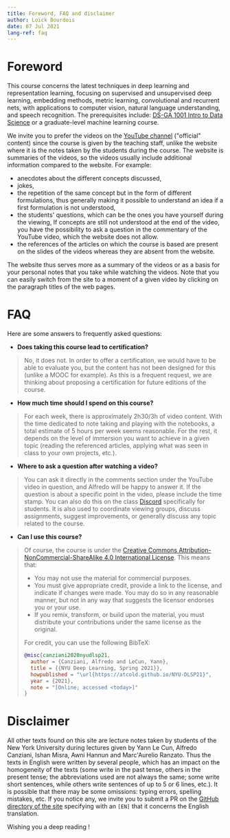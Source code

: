 ```yaml
---
title: Foreword, FAQ and disclaimer
author: Loïck Bourdois
date: 07 Jul 2021
lang-ref: faq
---
```



# Foreword 

This course concerns the latest techniques in deep learning and representation learning, focusing on supervised and unsupervised deep learning, embedding methods, metric learning, convolutional and recurrent nets, with applications to computer vision, natural language understanding, and speech recognition. 
The prerequisites include: [DS-GA 1001 Intro to Data Science](https://cds.nyu.edu/academics/ms-curriculum/) or a graduate-level machine learning course.

We invite you to prefer the videos on the [YouTube channel](https://www.youtube.com/playlist?list=PLLHTzKZzVU9e6xUfG10TkTWApKSZCzuBI) ("official" content) since the course is given by the teaching staff, unlike the website where it is the notes taken by the students during the course.
The website is summaries of the videos, so the videos usually include additional information compared to the website. For example:
- anecdotes about the different concepts discussed,
- jokes, 
- the repetition of the same concept but in the form of different formulations, thus generally making it possible to understand an idea if a first formulation is not understood, 
- the students' questions, which can be the ones you have yourself during the viewing,
If concepts are still not understood at the end of the video, you have the possibility to ask a question in the commentary of the YouTube video, which the website does not allow.
- the references of the articles on which the course is based are present on the slides of the videos whereas they are absent from the website.  

The website thus serves more as a summary of the videos or as a basis for your personal notes that you take while watching the videos. 
Note that you can easily switch from the site to a moment of a given video by clicking on the paragraph titles of the web pages. 


# FAQ

Here are some answers to frequently asked questions:
- **Does taking this course lead to certification?**
> No, it does not. In order to offer a certification, we would have to be able to evaluate you, but the content has not been designed for this (unlike a MOOC for example). As this is a frequent request, we are thinking about proposing a certification for future editions of the course.
- **How much time should I spend on this course?**
> For each week, there is approximately 2h30/3h of video content. With the time dedicated to note taking and playing with the notebooks, a total estimate of 5 hours per week seems reasonable. For the rest, it depends on the level of immersion you want to achieve in a given topic (reading the referenced articles, applying what was seen in class to your own projects, etc.).
- **Where to ask a question after watching a video?**
> You can ask it directly in the comments section under the YouTube video in question, and Alfredo will be happy to answer it. If the question is about a specific point in the video, please include the time stamp.
> You can also do this on the class [Discord](https://discord.gg/CthuqsX8Pb) specifically for students. It is also used to coordinate viewing groups, discuss assignments, suggest improvements, or generally discuss any topic related to the course.
- **Can I use this course?**
> Of course, the course is under the [Creative Commons Attribution-NonCommercial-ShareAlike 4.0 International License](http://creativecommons.org/licenses/by-nc-sa/4.0/).
> This means that:
> - You may not use the material for commercial purposes.
> - You must give appropriate credit, provide a link to the license, and indicate if changes were made. You may do so in any reasonable manner, but not in any way that suggests the licensor endorses you or your use.
> - If you remix, transform, or build upon the material, you must distribute your contributions under the same license as the original.  
>  
> For credit, you can use the following BibTeX:
> ```bibtex
> @misc{canziani2020nyudlsp21,  
>   author = {Canziani, Alfredo and LeCun, Yann},  
>   title = {{NYU Deep Learning, Spring 2021}},
>   howpublished = "\url{https://atcold.github.io/NYU-DLSP21}",  
>   year = {2021},  
>   note = "[Online; accessed <today>]"  
> }
> ```




# Disclaimer

All other texts found on this site are lecture notes taken by students of the New York University during lectures given by Yann Le Cun, Alfredo Canziani, Ishan Misra, Awni Hannun and Marc'Aurelio Ranzato. 
Thus the texts in English were written by several people, which has an impact on the homogeneity of the texts (some write in the past tense, others in the present tense; the abbreviations used are not always the same; some write short sentences, while others write sentences of up to 5 or 6 lines, etc.).
It is possible that there may be some omissions: typing errors, spelling mistakes, etc. 
If you notice any, we invite you to submit a PR on the [GitHub directory of the site](https://github.com/Atcold/NYU-DLSP21/pulls) specifying with an `[EN]` that it concerns the English translation.

Wishing you a deep reading !
